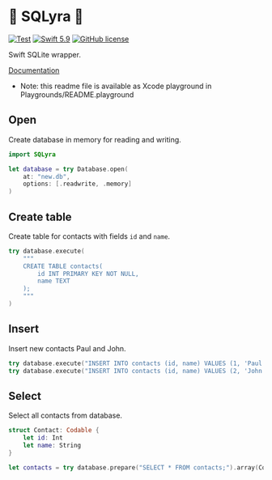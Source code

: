 # 🌌 SQLyra 🎼

[![Test](https://github.com/Alexander-Ignition/SQLyra/actions/workflows/test.yml/badge.svg)](https://github.com/Alexander-Ignition/SQLyra/actions/workflows/test.yml)
[![Swift 5.9](https://img.shields.io/badge/swift-5.9-brightgreen.svg?style=flat)](https://developer.apple.com/swift)
[![GitHub license](https://img.shields.io/badge/license-MIT-lightgrey.svg)](https://github.com/Alexander-Ignition/SQLyra/blob/master/LICENSE)

Swift SQLite wrapper.

[Documentation](https://alexander-ignition.github.io/SQLyra/documentation/sqlyra/)

- Note: this readme file is available as Xcode playground in Playgrounds/README.playground

## Open

Create database in memory for reading and writing.
```swift
import SQLyra

let database = try Database.open(
    at: "new.db",
    options: [.readwrite, .memory]
)
```
## Create table

Create table for contacts with fields `id` and `name`.
```swift
try database.execute(
    """
    CREATE TABLE contacts(
        id INT PRIMARY KEY NOT NULL,
        name TEXT
    );
    """
)
```
## Insert

Insert new contacts Paul and John.
```swift
try database.execute("INSERT INTO contacts (id, name) VALUES (1, 'Paul');")
try database.execute("INSERT INTO contacts (id, name) VALUES (2, 'John');")
```
## Select

Select all contacts from database.
```swift
struct Contact: Codable {
    let id: Int
    let name: String
}

let contacts = try database.prepare("SELECT * FROM contacts;").array(Contact.self)
```
